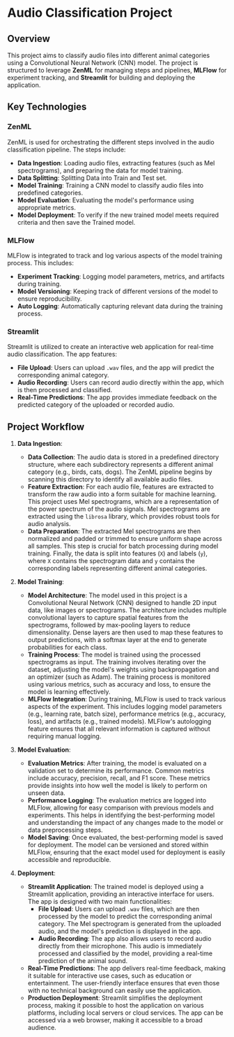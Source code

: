 # Audio Classification Project

## Overview

This project aims to classify audio files into different animal categories using a Convolutional Neural Network (CNN) model. The project is structured to leverage **ZenML** for managing steps and pipelines, **MLFlow** for experiment tracking, and **Streamlit** for building and deploying the application.

## Key Technologies

### ZenML
ZenML is used for orchestrating the different steps involved in the audio classification pipeline. The steps include:

- **Data Ingestion**: Loading audio files, extracting features (such as Mel spectrograms), and preparing the data for model training.
- **Data Splitting**: Splitting Data into Train and Test set.
- **Model Training**: Training a CNN model to classify audio files into predefined categories.
- **Model Evaluation**: Evaluating the model's performance using appropriate metrics.
- **Model Deployment**: To verify if the new trained model meets required criteria and then save the Trained model.

### MLFlow
MLFlow is integrated to track and log various aspects of the model training process. This includes:

- **Experiment Tracking**: Logging model parameters, metrics, and artifacts during training.
- **Model Versioning**: Keeping track of different versions of the model to ensure reproducibility.
- **Auto Logging**: Automatically capturing relevant data during the training process.

### Streamlit
Streamlit is utilized to create an interactive web application for real-time audio classification. The app features:

- **File Upload**: Users can upload `.wav` files, and the app will predict the corresponding animal category.
- **Audio Recording**: Users can record audio directly within the app, which is then processed and classified.
- **Real-Time Predictions**: The app provides immediate feedback on the predicted category of the uploaded or recorded audio.

## Project Workflow

1. **Data Ingestion**:
    - **Data Collection**: The audio data is stored in a predefined directory structure, where each subdirectory represents a different animal category (e.g., birds, cats, dogs). The ZenML pipeline begins by scanning this directory to identify all available audio files.
    - **Feature Extraction**: For each audio file, features are extracted to transform the raw audio into a form suitable for machine learning. This project uses Mel spectrograms, which are a representation of the power spectrum of the audio signals. Mel spectrograms are extracted using the `librosa` library, which provides robust tools for audio analysis.
    - **Data Preparation**: The extracted Mel spectrograms are then normalized and padded or trimmed to ensure uniform shape across all samples. This step is crucial for batch processing during model training. Finally, the data is split into features (`X`) and labels (`y`), where `X` contains the spectrogram data and `y` contains the corresponding labels representing different animal categories.

2. **Model Training**:
    - **Model Architecture**: The model used in this project is a Convolutional Neural Network (CNN) designed to handle 2D input data, like images or spectrograms. The architecture includes multiple convolutional layers to capture spatial features from the spectrograms, followed by max-pooling layers to reduce dimensionality. Dense layers are then used to map these features to output predictions, with a softmax layer at the end to generate probabilities for each class.
    - **Training Process**: The model is trained using the processed spectrograms as input. The training involves iterating over the dataset, adjusting the model's weights using backpropagation and an optimizer (such as Adam). The training process is monitored using various metrics, such as accuracy and loss, to ensure the model is learning effectively.
    - **MLFlow Integration**: During training, MLFlow is used to track various aspects of the experiment. This includes logging model parameters (e.g., learning rate, batch size), performance metrics (e.g., accuracy, loss), and artifacts (e.g., trained models). MLFlow's autologging feature ensures that all relevant information is captured without requiring manual logging.

3. **Model Evaluation**:
    - **Evaluation Metrics**: After training, the model is evaluated on a validation set to determine its performance. Common metrics include accuracy, precision, recall, and F1 score. These metrics provide insights into how well the model is likely to perform on unseen data.
    - **Performance Logging**: The evaluation metrics are logged into MLFlow, allowing for easy comparison with previous models and experiments. This helps in identifying the best-performing model and understanding the impact of any changes made to the model or data preprocessing steps.
    - **Model Saving**: Once evaluated, the best-performing model is saved for deployment. The model can be versioned and stored within MLFlow, ensuring that the exact model used for deployment is easily accessible and reproducible.

4. **Deployment**:
    - **Streamlit Application**: The trained model is deployed using a Streamlit application, providing an interactive interface for users. The app is designed with two main functionalities:
        - **File Upload**: Users can upload `.wav` files, which are then processed by the model to predict the corresponding animal category. The Mel spectrogram is generated from the uploaded audio, and the model's prediction is displayed in the app.
        - **Audio Recording**: The app also allows users to record audio directly from their microphone. This audio is immediately processed and classified by the model, providing a real-time prediction of the animal sound.
    - **Real-Time Predictions**: The app delivers real-time feedback, making it suitable for interactive use cases, such as education or entertainment. The user-friendly interface ensures that even those with no technical background can easily use the application.
    - **Production Deployment**: Streamlit simplifies the deployment process, making it possible to host the application on various platforms, including local servers or cloud services. The app can be accessed via a web browser, making it accessible to a broad audience.
